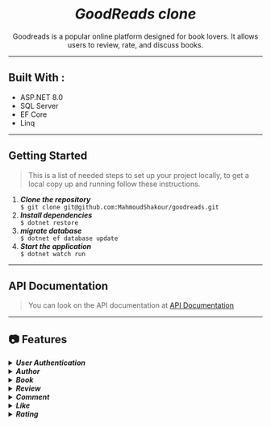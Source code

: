 <div align="center">
    <h1 align='center'><i>GoodReads clone</i></h1>
    <p>Goodreads is a popular online platform designed for book lovers. It allows users to review, rate, and discuss books. </p>
</div>

</details>
<hr>
<h2 href="#BuiltWith">Built With : </h2>
 <ul>
  <li>ASP.NET 8.0</li>
  <li>SQL Server</li>
  <li>EF Core</li>
  <li>Linq</li>
 </ul>
<hr>
<h2 href="#GettingStarted">Getting Started</h2>
<blockquote>
  <p>This is a list of needed steps to set up your project locally, to get a local copy up and running follow these instructions.
 </p>
</blockquote>
<ol>
  <li><strong><em>Clone the repository</em></strong>
    <div>
        <code>$ git clone git@github.com:MahmoudShakour/goodreads.git </code>
    </div>
  <li><strong><em>Install dependencies</em></strong>
    <div>
        <code>$ dotnet restore</code>
    </div>
  </li>
  <li><strong><em>migrate database</em></strong>
    <div>
        <code>$ dotnet ef database update</code>
    </div>
  </li>
  <li><strong><em>Start the application</em></strong>
    <div>
        <code>$ dotnet watch run</code>
    </div>
  </li>

</ol>
<hr>

<h2 href="#API-Documentation">API Documentation</h2>
<blockquote>
  <p>
  You can look on the API documentation at <a href="https://app.swaggerhub.com/apis-docs/MAHMOUDSHAKOURDEV/goodreads-api/v1">API Documentation</a>
  </p>
</blockquote>
<hr>

## 📷 Features

<details>
<summary>
<h4 style="display:inline">
<strong><em> User Authentication</em></strong></h4>
</summary>

- You can use sign up and sign in.

</details>

<details>
<summary>
<h4 style="display:inline">
<strong><em> Author</em></strong></h4>
</summary>

- only admin can create/edit/delete authors
- user can get authors

</details>

<details>
<summary>
<h4 style="display:inline">
<strong><em> Book</em></strong></h4>
</summary>

- only admin can create/edit/delete books
- user can get books

</details>

<details>
<summary>
<h4 style="display:inline">
<strong><em> Review</em></strong></h4>
</summary>

- users can write review to books.
- only the user who wrote the review can edit or delete it.
- other users can get reviews of particular book or particular user
</details>

<details>
<summary>
<h4 style="display:inline">
<strong><em> Comment</em></strong></h4>
</summary>

- users can write comments on the reviews.
- only the user who wrote the comment can edit or delete it.
- other users can get comments of particular review or particular user

</details>

<details>
<summary>
<h4 style="display:inline">
<strong><em> Like</em></strong></h4>
</summary>

- users can like reviews.
- only the user who make the like can delete it.
- other users can get likes of particular review or particular user

</details>

<details>
<summary>
<h4 style="display:inline">
<strong><em> Rating</em></strong></h4>
</summary>

- users can rate books.
- only the user who rate the book can edit or delete it.
- other users can get rating of particular book or particular user

</details>
